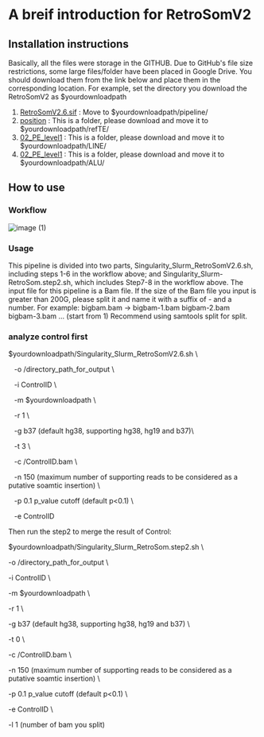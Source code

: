 # A breif introduction for RetroSomV2
## Installation instructions
Basically, all the files were storage in the GITHUB.
Due to GitHub's file size restrictions, some large files/folder have been placed in Google Drive. You should download them from the link below and place them in the corresponding location.
For example, set the directory you download the RetroSomV2 as $yourdownloadpath

1. [RetroSomV2.6.sif](https://drive.google.com/file/d/1bt5DcpLO4Bf7yFP52a38_-IYOyuQ7Aoc/view?usp=drive_link) : Move to $yourdownloadpath/pipeline/
2. [position](https://drive.google.com/drive/folders/1L-XxCCGRMnNShd7ysbeM2kFIxkQANI9D?usp=sharing) : This is a folder, please download and move it to $yourdownloadpath/refTE/
3. [02_PE_level1](https://drive.google.com/drive/folders/197ogIPePEDBNah-Ff1IjNSKq7F3SMGzr?usp=sharing) : This is a folder, please download and move it to $yourdownloadpath/LINE/
4. [02_PE_level1](https://drive.google.com/drive/folders/18kA4IrlP7OKStuReX4koZ8dwx4sbjqzS?usp=sharing) : This is a folder, please download and move it to $yourdownloadpath/ALU/

## How to use
### Workflow
![image (1)](https://github.com/Czhuofu/RetroSomV2/assets/115039326/ada2c589-dcb6-40be-a1d6-36592468ac74)

### Usage
This pipeline is divided into two parts, Singularity_Slurm_RetroSomV2.6.sh, including steps 1-6 in the workflow above; and Singularity_Slurm-RetroSom.step2.sh, which includes Step7-8 in the workflow above.
The input file for this pipeline is a Bam file. If the size of the Bam file you input is greater than 200G, please split it and name it with a suffix of - and a number.
For example: bigbam.bam -> bigbam-1.bam bigbam-2.bam bigbam-3.bam ... (start from 1)
Recommend using samtools split for split.

### analyze control first ###

$yourdownloadpath/Singularity_Slurm_RetroSomV2.6.sh \

   -o /directory_path_for_output \

   -i ControlID \

   -m $yourdownloadpath \

   -r 1 \

   -g b37 (default hg38, supporting hg38, hg19 and b37)\

   -t 3 \

   -c /ControlID.bam \

   -n 150 (maximum number of supporting reads to be considered as a putative soamtic insertion) \

   -p 0.1 p_value cutoff (default p<0.1) \

   -e ControlID

Then run the step2 to merge the result of Control:

$yourdownloadpath/Singularity_Slurm_RetroSom.step2.sh \
  
  -o /directory_path_for_output \
  
  -i ControlID \
  
  -m $yourdownloadpath \
  
  -r 1 \
  
  -g b37 (default hg38, supporting hg38, hg19 and b37) \
  
  -t 0 \
  
  -c /ControlID.bam \
  
  -n 150 (maximum number of supporting reads to be considered as a putative soamtic insertion) \
  
  -p 0.1 p_value cutoff (default p<0.1) \
  
  -e ControlID \
  
  -l 1 (number of bam you split)








